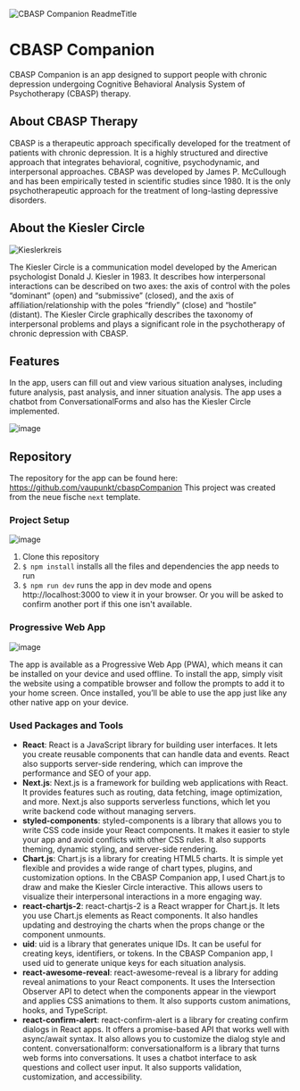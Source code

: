 ![CBASP Companion ReadmeTitle](https://github.com/vaupunkt/cbaspCompanion/assets/119793693/26cf464b-412d-492a-b107-9997921bad76)

# CBASP Companion

CBASP Companion is an app designed to support people with chronic depression undergoing Cognitive Behavioral Analysis System of Psychotherapy (CBASP) therapy.

## About CBASP Therapy

CBASP is a therapeutic approach specifically developed for the treatment of patients with chronic depression. It is a highly structured and directive approach that integrates behavioral, cognitive, psychodynamic, and interpersonal approaches. CBASP was developed by James P. McCullough and has been empirically tested in scientific studies since 1980. It is the only psychotherapeutic approach for the treatment of long-lasting depressive disorders.

## About the Kiesler Circle
![Kieslerkreis](https://github.com/vaupunkt/cbaspCompanion/assets/119793693/335920c1-b318-4982-aa5b-8eaabfaeba0a)

The Kiesler Circle is a communication model developed by the American psychologist Donald J. Kiesler in 1983. It describes how interpersonal interactions can be described on two axes: the axis of control with the poles “dominant” (open) and “submissive” (closed), and the axis of affiliation/relationship with the poles “friendly” (close) and “hostile” (distant). The Kiesler Circle graphically describes the taxonomy of interpersonal problems and plays a significant role in the psychotherapy of chronic depression with CBASP.

## Features

In the app, users can fill out and view various situation analyses, including future analysis, past analysis, and inner situation analysis. The app uses a chatbot from ConversationalForms and also has the Kiesler Circle implemented.

![image](https://github.com/vaupunkt/cbaspCompanion/assets/119793693/92e0e6db-f650-447e-8998-724fb92a611c)


## Repository

The repository for the app can be found here: https://github.com/vaupunkt/cbaspCompanion
This project was created from the neue fische `next` template.

### Project Setup
![image](https://github.com/vaupunkt/cbaspCompanion/assets/119793693/024e34ce-37a2-4e28-98a7-168bf7e3ff23)

1. Clone this repository
2. `$ npm install` installs all the files and dependencies the app needs to run
3. `$ npm run dev` runs the app in dev mode and opens http://localhost:3000 to view it in your browser. Or you will be asked to confirm another port if this one isn't available.

### Progressive Web App
![image](https://github.com/vaupunkt/cbaspCompanion/assets/119793693/91021bce-7599-4266-9f36-ba9146d25b07)

The app is available as a Progressive Web App (PWA), which means it can be installed on your device and used offline. To install the app, simply visit the website using a compatible browser and follow the prompts to add it to your home screen. Once installed, you’ll be able to use the app just like any other native app on your device.

### Used Packages and Tools

- **React**: React is a JavaScript library for building user interfaces. It lets you create reusable components that can handle data and events. React also supports server-side rendering, which can improve the performance and SEO of your app.
- **Next.js**: Next.js is a framework for building web applications with React. It provides features such as routing, data fetching, image optimization, and more. Next.js also supports serverless functions, which let you write backend code without managing servers.
- **styled-components**: styled-components is a library that allows you to write CSS code inside your React components. It makes it easier to style your app and avoid conflicts with other CSS rules. It also supports theming, dynamic styling, and server-side rendering.
- **Chart.js**: Chart.js is a library for creating HTML5 charts. It is simple yet flexible and provides a wide range of chart types, plugins, and customization options. In the CBASP Companion app, I used Chart.js to draw and make the Kiesler Circle interactive. This allows users to visualize their interpersonal interactions in a more engaging way.
- **react-chartjs-2**: react-chartjs-2 is a React wrapper for Chart.js. It lets you use Chart.js elements as React components. It also handles updating and destroying the charts when the props change or the component unmounts.
- **uid**: uid is a library that generates unique IDs. It can be useful for creating keys, identifiers, or tokens. In the CBASP Companion app, I used uid to generate unique keys for each situation analysis.
- **react-awesome-reveal**: react-awesome-reveal is a library for adding reveal animations to your React components. It uses the Intersection Observer API to detect when the components appear in the viewport and applies CSS animations to them. It also supports custom animations, hooks, and TypeScript.
- **react-confirm-alert**: react-confirm-alert is a library for creating confirm dialogs in React apps. It offers a promise-based API that works well with async/await syntax. It also allows you to customize the dialog style and content.
conversationalform: conversationalform is a library that turns web forms into conversations. It uses a chatbot interface to ask questions and collect user input. It also supports validation, customization, and accessibility.
